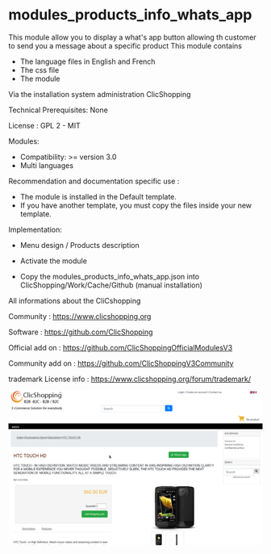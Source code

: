 # modules_products_info_whats_app

This module allow you to display a what's app button allowing th customer to send you a message about a specific product
This module contains

- The language files in English and French
- The css file 
- The module
  

Via the installation system administration ClicShopping

Technical Prerequisites: None

License : GPL 2 - MIT

Modules:

- Compatibility: >= version 3.0
- Multi languages

Recommendation and documentation specific use :
- The module is installed in the Default template.
- If you have another template, you must copy the files inside your new template.

Implementation:

- Menu design / Products description
- Activate the module

- Copy the modules_products_info_whats_app.json into ClicShopping/Work/Cache/Github (manual installation)

 All informations about the CliCshopping

 Community : https://www.clicshopping.org

 Software : https://github.com/ClicShopping

 Official add on : https://github.com/ClicShoppingOfficialModulesV3

 Community add on : https://github.com/ClicShoppingV3Community

 trademark License info : https://www.clicshopping.org/forum/trademark/ 
 
![image](https://github.com/ClicShoppingV3Community/modules_products_info_whats_app/blob/master/ModuleInfosJson/image.png)



